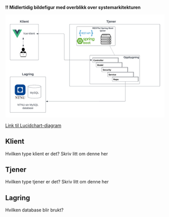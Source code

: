 **!! Midlertidig bildefigur med overblikk over systemarkitekturen**

![SystemArchitecture](uploads/27fa23ad365fc803b052c2f615f7d57f/SystemArchitecture.png)

[Link til Lucidchart-diagram](https://lucid.app/lucidchart/0d99b432-a250-4c3c-82a4-24b8ca16d577/edit?beaconFlowId=CD065968ADA5F066&invitationId=inv_61a89027-4702-489d-96cd-8c8816df58c9&page=0_0#)

## Klient
Hvilken type klient er det? Skriv litt om denne her

## Tjener
Hvilken type tjener er det? Skriv litt om denne her

## Lagring
Hvilken database blir brukt?